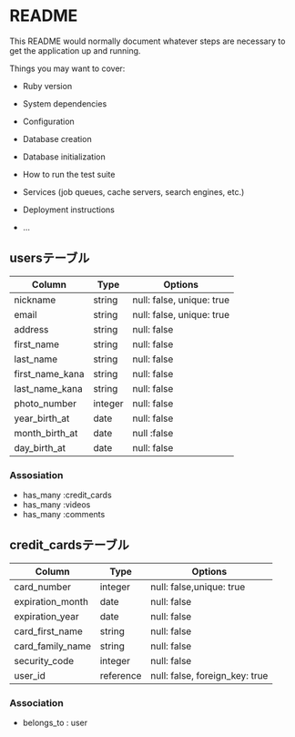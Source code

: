 # README

This README would normally document whatever steps are necessary to get the
application up and running.

Things you may want to cover:

* Ruby version

* System dependencies

* Configuration

* Database creation

* Database initialization

* How to run the test suite

* Services (job queues, cache servers, search engines, etc.)

* Deployment instructions

* ...

## usersテーブル

|Column|Type|Options|
|------|----|-------|
|nickname|string|null: false, unique: true|
|email|string|null: false, unique: true|
|address|string|null: false|
|first_name|string|null: false|
|last_name|string|null: false|
|first_name_kana|string|null: false|
|last_name_kana|string|null: false|
|photo_number|integer|null: false|
|year_birth_at|date|null: false|
|month_birth_at|date|null :false|
|day_birth_at|date|null: false|

 ### Assosiation

 - has_many :credit_cards
 - has_many :videos
 - has_many :comments

 ## credit_cardsテーブル

|Column|Type|Options|
|------|----|-------|
|card_number|integer|null: false,unique: true|
|expiration_month|date|null: false|
|expiration_year|date|null: false|
|card_first_name|string|null: false|
|card_family_name|string|null: false|
|security_code|integer|null: false|
|user_id|reference|null: false, foreign_key: true|

### Association

 - belongs_to : user